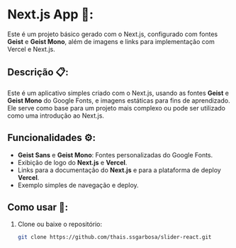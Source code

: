 # Next.js App 🚀:

Este é um projeto básico gerado com o Next.js, configurado com fontes **Geist** e **Geist Mono**, além de imagens e links para implementação com Vercel e Next.js.

## Descrição 📋:

Este é um aplicativo simples criado com o Next.js, usando as fontes **Geist** e **Geist Mono** do Google Fonts, e imagens estáticas para fins de aprendizado. Ele serve como base para um projeto mais complexo ou pode ser utilizado como uma introdução ao Next.js.

## Funcionalidades ⚙️:

- **Geist Sans** e **Geist Mono**: Fontes personalizadas do Google Fonts.
- Exibição de logo do **Next.js** e **Vercel**.
- Links para a documentação do **Next.js** e para a plataforma de deploy **Vercel**.
- Exemplo simples de navegação e deploy.

## Como usar 🚀:

1. Clone ou baixe o repositório:
   ```bash
   git clone https://github.com/thais.ssgarbosa/slider-react.git


